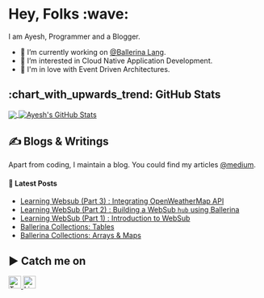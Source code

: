 <h1 align='left'> Hey, Folks :wave:</h1>

I am Ayesh, Programmer and a Blogger.
- 🔭 I’m currently working on [@Ballerina Lang](https://ballerina.io/).
- 🌱 I’m interested in Cloud Native Application Development.
- 🌼 I'm in love with Event Driven Architectures.

<h2 align='left'> :chart_with_upwards_trend: GitHub Stats </h2>

<a href="https://github.com/ayeshLK/ayeshLK">
  <img align="center" src="https://github-readme-stats.vercel.app/api/top-langs/?username=ayeshLK&title_color=ffffff&text_color=c9cacc&icon_color=2bbc8a&bg_color=1d1f21&langs_count=3" />
</a>

<a href="https://github.com/ayeshLK/ayeshLK">
  <img align="center" src="https://github-readme-stats.vercel.app/api?username=ayeshLK&show_icons=true&line_height=27&count_private=true&title_color=ffffff&text_color=c9cacc&icon_color=2bbc8a&bg_color=1d1f21" alt="Ayesh's GitHub Stats" />
</a>

<h2 align='left'> &#x270d; Blogs & Writings </h2>

Apart from coding, I maintain a blog. You could find my articles [@medium](https://ayesh9303.medium.com/).

#### 📕 Latest Posts

<!-- BLOG-POST-LIST:START -->
- [Learning Websub &lpar;Part 3&rpar; : Integrating OpenWeatherMap API](https://ayesh9303.medium.com/learning-websub-part-3-integrating-openweathermap-api-fd82293f206c?source=rss-3b4546c4c9c5------2)
- [Learning WebSub &lpar;Part 2&rpar; : Building a WebSub `hub` using Ballerina](https://ayesh9303.medium.com/learning-websub-part-2-building-a-websub-hub-using-ballerina-e9cff35becba?source=rss-3b4546c4c9c5------2)
- [Learning WebSub &lpar;Part 1&rpar; : Introduction to WebSub](https://ayesh9303.medium.com/learning-websub-part-1-introduction-to-websub-94ee99a09a70?source=rss-3b4546c4c9c5------2)
- [Ballerina Collections: Tables](https://medium.com/ballerina-techblog/ballerina-collections-tables-f4a0711085f7?source=rss-3b4546c4c9c5------2)
- [Ballerina Collections: Arrays &amp; Maps](https://ayesh9303.medium.com/ballerina-collections-arrays-maps-9df17186b5a1?source=rss-3b4546c4c9c5------2)
<!-- BLOG-POST-LIST:END -->

<h2 align='left'> ▶️ Catch me on </h2>

<a href="https://twitter.com/Ayesh363" target="_blank">
  <img style="border: 0; border-style: none" border=2 src="https://edent.github.io/SuperTinyIcons/images/svg/twitter.svg" width="25" title="Twitter"/>
</a>

<a href="https://lk.linkedin.com/in/ayesh-almeida-5a7630a2" target="_blank">
  <img style="border: 0; border-style: none" border=2 src="https://edent.github.io/SuperTinyIcons/images/svg/linkedin.svg" width="25" title="LinkedIn"/>
</a>


<!--
**ayeshLK/ayeshLK** is a ✨ _special_ ✨ repository because its `README.md` (this file) appears on your GitHub profile.

Here are some ideas to get you started:

- 🌱 I’m currently learning ...
- 👯 I’m looking to collaborate on ...
- 🤔 I’m looking for help with ...
- 💬 Ask me about ...
- 📫 How to reach me: ...
- 😄 Pronouns: ...
- ⚡ Fun fact: ...
-->
